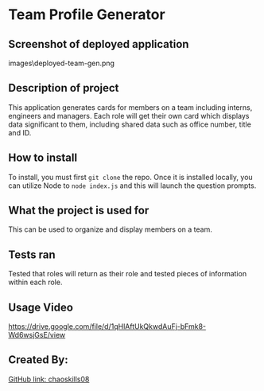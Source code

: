 
# Team Profile Generator
## Screenshot of deployed application
images\deployed-team-gen.png
## Description of project
This application generates cards for members on a team including interns, engineers and managers. Each role will get their own card which displays data significant to them, including shared data such as office number, title and ID.
## How to install
To install, you must first `git clone` the repo. Once it is installed locally, you can utilize Node to `node index.js` and this will launch the question prompts.
## What the project is used for
This can be used to organize and display members on a team.
## Tests ran
Tested that roles will return as their role and tested pieces of information within each role. 
## Usage Video
https://drive.google.com/file/d/1qHlAftUkQkwdAuFj-bFmk8-Wd6wsjGsE/view
## Created By:
[GitHub link: chaoskills08](https://github.com/chaoskills08)
  